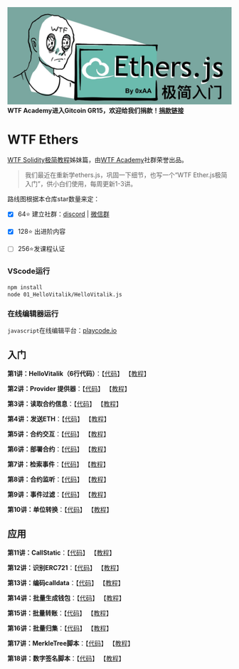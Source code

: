 ![](./img/logo_ethers.jpeg)
**WTF Academy进入Gitcoin GR15，欢迎给我们捐款！[捐款链接](https://gitcoin.co/grants/6090/wtf-solidity)**

# WTF Ethers
[WTF Solidity极简教程](https://github.com/AmazingAng/WTFSolidity)姊妹篇，由[WTF Academy](https://wtf.academy)社群荣誉出品。

>我们最近在重新学ethers.js，巩固一下细节，也写一个“WTF Ether.js极简入门”，供小白们使用，每周更新1-3讲。

路线图根据本仓库star数量来定：
- [x] 64:star: 建立社群：[discord](https://discord.gg/5akcruXrsk) | [微信群](https://docs.google.com/forms/d/e/1FAIpQLSe4KGT8Sh6sJ7hedQRuIYirOoZK_85miz3dw7vA1-YjodgJ-A/viewform)

- [x] 128:star: 出进阶内容

- [ ] 256:star:发课程认证

### VScode运行
```shell
npm install
node 01_HelloVitalik/HelloVitalik.js
```
### 在线编辑器运行

`javascript`在线编辑平台：[playcode.io](https://playcode.io)

## 入门
**第1讲：HelloVitalik（6行代码）**：【[代码](https://github.com/WTFAcademy/WTFEthers/blob/main/01_HelloVitalik)】 【[教程](https://github.com/WTFAcademy/WTFEthers/blob/main/01_HelloVitalik/readme.md)】

**第2讲：Provider 提供器**：【[代码](https://github.com/WTFAcademy/WTFEthers/blob/main/02_Provider)】 【[教程](https://github.com/WTFAcademy/WTFEthers/blob/main/02_Provider/readme.md)】

**第3讲：读取合约信息**：【[代码](https://github.com/WTFAcademy/WTFEthers/blob/main/03_ReadContract)】 【[教程](https://github.com/WTFAcademy/WTFEthers/blob/main/03_ReadContract/readme.md)】

**第4讲：发送ETH**：【[代码](https://github.com/WTFAcademy/WTFEthers/blob/main/04_SendETH)】 【[教程](https://github.com/WTFAcademy/WTFEthers/blob/main/04_SendETH/readme.md)】

**第5讲：合约交互**：【[代码](https://github.com/WTFAcademy/WTFEthers/blob/main/05_WriteContract)】 【[教程](https://github.com/WTFAcademy/WTFEthers/blob/main/05_WriteContract/readme.md)】

**第6讲：部署合约**：【[代码](https://github.com/WTFAcademy/WTFEthers/blob/main/06_DeployContract)】 【[教程](https://github.com/WTFAcademy/WTFEthers/blob/main/06_DeployContract/readme.md)】

**第7讲：检索事件**：【[代码](https://github.com/WTFAcademy/WTFEthers/blob/main/07_Event)】 【[教程](https://github.com/WTFAcademy/WTFEthers/blob/main/07_Event/readme.md)】


**第8讲：合约监听**：【[代码](https://github.com/WTFAcademy/WTFEthers/blob/main/08_ContractListener)】 【[教程](https://github.com/WTFAcademy/WTFEthers/blob/main/08_ContractListener/readme.md)】


**第9讲：事件过滤**：【[代码](https://github.com/WTFAcademy/WTFEthers/blob/main/09_EventFilter)】 【[教程](https://github.com/WTFAcademy/WTFEthers/blob/main/09_EventFilter/readme.md)】

**第10讲：单位转换**：【[代码](https://github.com/WTFAcademy/WTFEthers/blob/main/10_Units)】 【[教程](https://github.com/WTFAcademy/WTFEthers/blob/main/10_Units/readme.md)】

## 应用

**第11讲：CallStatic**：【[代码](https://github.com/WTFAcademy/WTFEthers/blob/main/11_CallStatic)】 【[教程](https://github.com/WTFAcademy/WTFEthers/blob/main/11_CallStatic/readme.md)】

**第12讲：识别ERC721**：【[代码](https://github.com/WTFAcademy/WTFEthers/blob/main/12_ERC721Check)】 【[教程](https://github.com/WTFAcademy/WTFEthers/blob/main/12_ERC721Check/readme.md)】

**第13讲：编码calldata**：【[代码](https://github.com/WTFAcademy/WTFEthers/blob/main/13_EncodeCalldata)】 【[教程](https://github.com/WTFAcademy/WTFEthers/blob/main/13_EncodeCalldata/readme.md)】

**第14讲：批量生成钱包**：【[代码](https://github.com/WTFAcademy/WTFEthers/blob/main/14_HDwallet)】 【[教程](https://github.com/WTFAcademy/WTFEthers/blob/main/14_HDwallet/readme.md)】

**第15讲：批量转账**：【[代码](https://github.com/WTFAcademy/WTFEthers/blob/main/15_MultiTransfer)】 【[教程](https://github.com/WTFAcademy/WTFEthers/blob/main/15_MultiTransfer/readme.md)】

**第16讲：批量归集**：【[代码](https://github.com/WTFAcademy/WTFEthers/blob/main/16_MultiCollect)】 【[教程](https://github.com/WTFAcademy/WTFEthers/blob/main/16_MultiCollect/readme.md)】

**第17讲：MerkleTree脚本**：【[代码](https://github.com/WTFAcademy/WTFEthers/blob/main/17_MerkleTree)】 【[教程](https://github.com/WTFAcademy/WTFEthers/blob/main/17_MerkleTree/readme.md)】

**第18讲：数字签名脚本**：【[代码](https://github.com/WTFAcademy/WTFEthers/blob/main/18_Signature)】 【[教程](https://github.com/WTFAcademy/WTFEthers/blob/main/18_Signature/readme.md)】
